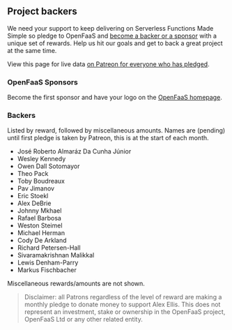 ## Project backers

We need your support to keep delivering on Serverless Functions Made Simple so pledge to OpenFaaS and [become a backer or a sponsor](https://www.patreon.com/alexellis) with a unique set of rewards. Help us hit our goals and get to back a great project at the same time.

View this page for live data [on Patreon for everyone who has pledged](https://www.patreon.com/alexellis).

### OpenFaaS Sponsors

Become the first sponsor and have your logo on the [OpenFaaS homepage](https://www.openfaas.com/). 

### Backers

Listed by reward, followed by miscellaneous amounts. Names are (pending) until first pledge is taken by Patreon, this is at the start of each month.

* José Roberto Almaráz Da Cunha Júnior
* Wesley Kennedy
* Owen Dall Sotomayor
* Theo Pack
* Toby Boudreaux
* Pav Jimanov
* Eric Stoekl
* Alex DeBrie
* Johnny Mkhael
* Rafael Barbosa
* Weston Steimel
* Michael	Herman
* Cody De Arkland
* Richard Petersen-Hall
* Sivaramakrishnan Malikkal
* Lewis Denham-Parry
* Markus Fischbacher

Miscellaneous rewards/amounts are not shown.


> Disclaimer: all Patrons regardless of the level of reward are making a monthly pledge to donate money to support Alex Ellis. This does not represent an investment, stake or ownership in the OpenFaaS project, OpenFaaS Ltd or any other related entity.
